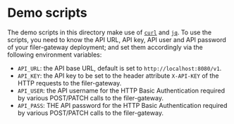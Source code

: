 # Demo scripts

The demo scripts in this directory make use of [`curl`](https://curl.haxx.se/) and [`jq`](https://stedolan.github.io/jq/). To use the scripts, you need to know the API URL, API key, API user and API password of your filer-gateway deployment; and set them accordingly via the following environment variables:

- `API_URL`: the API base URL, default is set to `http://localhost:8080/v1`.
- `API_KEY`: the API key to be set to the header attribute `X-API-KEY` of the HTTP requests to the filer-gateway.
- `API_USER`: the API username for the HTTP Basic Authentication required by various POST/PATCH calls to the filer-gateway.
- `API_PASS`: THE API password for the HTTP Basic Authentication required by various POST/PATCH calls to the filer-gateway.
